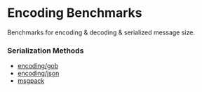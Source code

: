 # Encoding Benchmarks
Benchmarks for encoding & decoding & serialized message size.

### Serialization Methods
- [encoding/gob](http://golang.org/pkg/encoding/gob/)
- [encoding/json](http://golang.org/pkg/encoding/json/)
- [msgpack](https://github.com/tinylib/msgp)